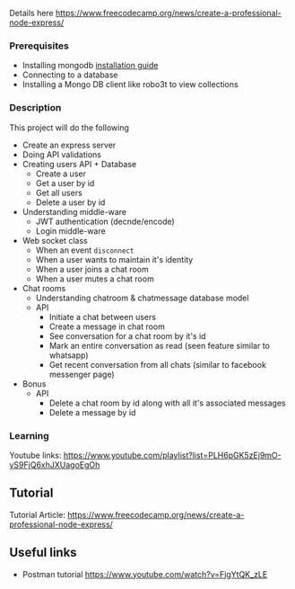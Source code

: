 Details here https://www.freecodecamp.org/news/create-a-professional-node-express/

### Prerequisites

- Installing mongodb [installation guide](chapter-1-chat/guidelines/installing-mongo.md)
- Connecting to a database
- Installing a Mongo DB client like robo3t to view collections

### Description

This project will do the following

- Create an express server
- Doing API validations
- Creating users API + Database
  - Create a user
  - Get a user by id
  - Get all users
  - Delete a user by id
- Understanding middle-ware
  - JWT authentication (decnde/encode)
  - Login middle-ware
- Web socket class
  - When an event `disconnect`
  - When a user wants to maintain it's identity
  - When a user joins a chat room
  - When a user mutes a chat room
- Chat rooms
  - Understanding chatroom & chatmessage database model
  - API
    - Initiate a chat between users
    - Create a message in chat room
    - See conversation for a chat room by it's id
    - Mark an entire conversation as read (seen feature similar to whatsapp)
    - Get recent conversation from all chats (similar to facebook messenger page)
- Bonus
  - API
    - Delete a chat room by id along with all it's associated messages
    - Delete a message by id

### Learning

Youtube links: https://www.youtube.com/playlist?list=PLH6pGK5zEj9mO-yS9FjQ6xhJXUagoEgOh

## Tutorial

Tutorial Article: https://www.freecodecamp.org/news/create-a-professional-node-express/

## Useful links

- Postman tutorial https://www.youtube.com/watch?v=FjgYtQK_zLE
